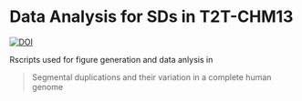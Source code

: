 # Data Analysis for SDs in T2T-CHM13
[![DOI](https://zenodo.org/badge/312129738.svg)](https://zenodo.org/badge/latestdoi/312129738)

Rscripts used for figure generation and data anlysis in 
> Segmental duplications and their variation in a complete human genome
